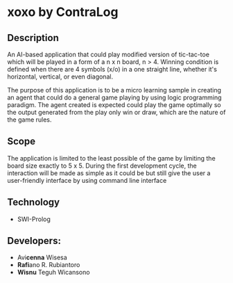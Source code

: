 # **xoxo** by ContraLog

## Description
An AI-based application that could play modified version of tic-tac-toe which will be played in a form of a n x n board, n > 4. Winning condition is defined when there are 4 symbols (x/o) in a one straight line, whether it's horizontal, vertical, or even diagonal.

The purpose of this application is to be a micro learning sample in creating an agent that could do a general game playing by using logic programming paradigm. The agent created is expected could play the game optimally so the output generated from the play only win or draw, which are the nature of the game rules.

## Scope
The application is limited to the least possible of the game by limiting the board size exactly to 5 x 5. During the first development cycle, the interaction will be made as simple as it could be but still give the user a user-friendly interface by using command line interface

## Technology
* SWI-Prolog

## Developers:
* Avi**cenna** Wisesa</br>
* **Rafi**ano R. Rubiantoro</br>
* **Wisnu** Teguh Wicansono</br>
